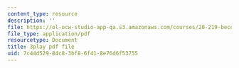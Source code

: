 ```yaml
---
content_type: resource
description: ''
file: https://ol-ocw-studio-app-qa.s3.amazonaws.com/courses/20-219-becoming-the-next-bill-nye-writing-and-hosting-the-educational-show-january-iap-2015/7c44d52984c83bf86f418e76d6f53755_VBgVRviSKek.pdf
file_type: application/pdf
resourcetype: Document
title: 3play pdf file
uid: 7c44d529-84c8-3bf8-6f41-8e76d6f53755
---
```

